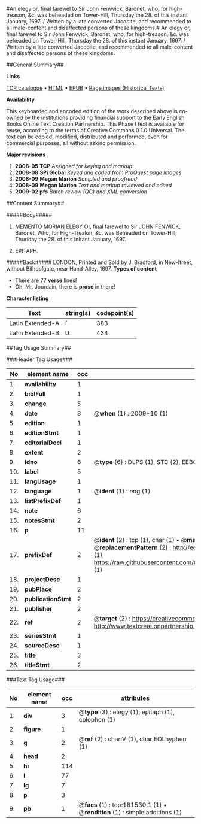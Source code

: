 #An elegy or, final farewel to Sir John Fenvvick, Baronet, who, for high-treason, &c. was beheaded on Tower-Hill, Thursday the 28. of this instant January, 1697. / Written by a late converted Jacobite, and recommended to all male-content and disaffected persons of these kingdoms.#
An elegy or, final farewel to Sir John Fenvvick, Baronet, who, for high-treason, &c. was beheaded on Tower-Hill, Thursday the 28. of this instant January, 1697. / Written by a late converted Jacobite, and recommended to all male-content and disaffected persons of these kingdoms.

##General Summary##

**Links**

[TCP catalogue](http://www.ota.ox.ac.uk/tcp/)  • 
[HTML](http://tei.it.ox.ac.uk/tcp/Texts-HTML/free/B03/B03255.html)  • 
[EPUB](http://tei.it.ox.ac.uk/tcp/Texts-EPUB/free/B03/B03255.epub) • 
[Page images (Historical Texts)](https://data.historicaltexts.jisc.ac.uk/view?pubId=eebo-99886970e&pageId=eebo-99886970e-181530-1)

**Availability**

This keyboarded and encoded edition of the
	       work described above is co-owned by the institutions
	       providing financial support to the Early English Books
	       Online Text Creation Partnership. This Phase I text is
	       available for reuse, according to the terms of Creative
	       Commons 0 1.0 Universal. The text can be copied,
	       modified, distributed and performed, even for
	       commercial purposes, all without asking permission.

**Major revisions**

1. __2008-05__ __TCP__ *Assigned for keying and markup*
1. __2008-08__ __SPi Global__ *Keyed and coded from ProQuest page images*
1. __2008-09__ __Megan Marion__ *Sampled and proofread*
1. __2008-09__ __Megan Marion__ *Text and markup reviewed and edited*
1. __2009-02__ __pfs__ *Batch review (QC) and XML conversion*

##Content Summary##

#####Body#####

1. MEMENTO MORIAN ELEGY Or, final farewel to Sir JOHN FENWICK, Baronet, Who, for High-Treaſon, &c. was Beheaded on Tower-Hill, Thurſday the 28. of this 
Inſtant January, 1697.

1. EPITAPH.

#####Back#####
LONDON, Printed and Sold by J. Bradford, in New-ſtreet, without Biſhopſgate, near Hand-Alley, 1697.
**Types of content**

  * There are 77 **verse** lines!
  * Oh, Mr. Jourdain, there is **prose** in there!

**Character listing**


|Text|string(s)|codepoint(s)|
|---|---|---|
|Latin Extended-A|ſ|383|
|Latin Extended-B|Ʋ|434|

##Tag Usage Summary##

###Header Tag Usage###

|No|element name|occ|attributes|
|---|---|---|---|
|1.|__availability__|1||
|2.|__biblFull__|1||
|3.|__change__|5||
|4.|__date__|8| @__when__ (1) : 2009-10 (1)|
|5.|__edition__|1||
|6.|__editionStmt__|1||
|7.|__editorialDecl__|1||
|8.|__extent__|2||
|9.|__idno__|6| @__type__ (6) : DLPS (1), STC (2), EEBO-CITATION (1), PROQUEST (1), VID (1)|
|10.|__label__|5||
|11.|__langUsage__|1||
|12.|__language__|1| @__ident__ (1) : eng (1)|
|13.|__listPrefixDef__|1||
|14.|__note__|6||
|15.|__notesStmt__|2||
|16.|__p__|11||
|17.|__prefixDef__|2| @__ident__ (2) : tcp (1), char (1)  •  @__matchPattern__ (2) : ([0-9\-]+):([0-9IVX]+) (1), (.+) (1)  •  @__replacementPattern__ (2) : http://eebo.chadwyck.com/downloadtiff?vid=$1&page=$2 (1), https://raw.githubusercontent.com/textcreationpartnership/Texts/master/tcpchars.xml#$1 (1)|
|18.|__projectDesc__|1||
|19.|__pubPlace__|2||
|20.|__publicationStmt__|2||
|21.|__publisher__|2||
|22.|__ref__|2| @__target__ (2) : https://creativecommons.org/publicdomain/zero/1.0/ (1), http://www.textcreationpartnership.org/docs/. (1)|
|23.|__seriesStmt__|1||
|24.|__sourceDesc__|1||
|25.|__title__|3||
|26.|__titleStmt__|2||


###Text Tag Usage###

|No|element name|occ|attributes|
|---|---|---|---|
|1.|__div__|3| @__type__ (3) : elegy (1), epitaph (1), colophon (1)|
|2.|__figure__|1||
|3.|__g__|2| @__ref__ (2) : char:V (1), char:EOLhyphen (1)|
|4.|__head__|2||
|5.|__hi__|114||
|6.|__l__|77||
|7.|__lg__|7||
|8.|__p__|3||
|9.|__pb__|1| @__facs__ (1) : tcp:181530:1 (1)  •  @__rendition__ (1) : simple:additions (1)|
